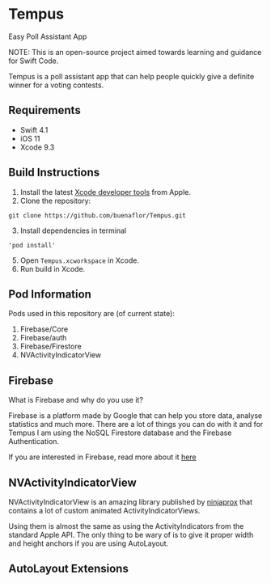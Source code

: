 # Tempus
Easy Poll Assistant App

NOTE: This is an open-source project aimed towards learning and guidance for Swift Code.

Tempus is a poll assistant app that can help people quickly give a definite winner for a voting contests.

## Requirements

- Swift 4.1
- iOS 11
- Xcode 9.3

## Build Instructions

1. Install the latest [Xcode developer tools](https://developer.apple.com/xcode/downloads/) from Apple.
2. Clone the repository:

```shell
git clone https://github.com/buenaflor/Tempus.git
```

3. Install dependencies in terminal

```shell
'pod install'
```

5. Open `Tempus.xcworkspace` in Xcode.
6. Run build in Xcode.

## Pod Information
Pods used in this repository are (of current state):

1. Firebase/Core
2. Firebase/auth
3. Firebase/Firestore
4. NVActivityIndicatorView

## Firebase
What is Firebase and why do you use it?

Firebase is a platform made by Google that can help you store data, analyse statistics and much more. There are a lot of things you can do with it and for Tempus I am using the NoSQL Firestore database and the Firebase Authentication.

If you are interested in Firebase, read more about it [here](https://firebase.google.com/docs/)

## NVActivityIndicatorView

NVActivityIndicatorView is an amazing library published by [ninjaprox](https://github.com/ninjaprox/NVActivityIndicatorView) that contains a lot of custom animated ActivityIndicatorViews.

Using them is almost the same as using the ActivityIndicators from the standard Apple API. The only thing to be wary of is to give it proper width and height anchors if you are using AutoLayout.

## AutoLayout Extensions

